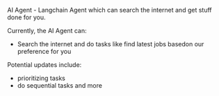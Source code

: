 AI Agent - Langchain Agent which can search the internet and get stuff done for you.

Currently, the AI Agent can:
- Search the internet and do tasks like find latest jobs basedon our preference for you

Potential updates include:
- prioritizing tasks
- do sequential tasks
and more 
